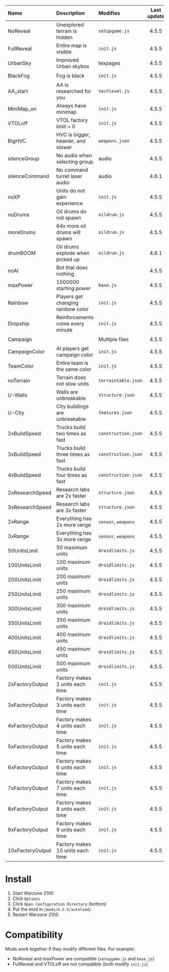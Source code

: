 Name           |Description                         |Modifies             |Last update|Download
:--------------|:-----------------------------------|:--------------------|:---------:|:------:
NoReveal       | Unexplored terrain is hidden       | `setupgame.js`      |4.5.5      | [⬇️](https://github.com/aco4/mods-wz2100/raw/main/files/NoReveal)
FullReveal     | Entire map is visible              | `init.js`           |4.5.5      | [⬇️](https://github.com/aco4/mods-wz2100/raw/main/files/FullReveal)
UrbanSky       | Improved Urban skybox              | texpages            |4.5.5      | [⬇️](https://github.com/aco4/mods-wz2100/raw/main/files/UrbanSky)
BlackFog       | Fog is black                       | `init.js`           |4.5.5      | [⬇️](https://github.com/aco4/mods-wz2100/raw/main/files/BlackFog)
AA_start       | AA is researched for you           | `techlevel.js`      |4.5.5      | [⬇️](https://github.com/aco4/mods-wz2100/raw/main/files/AA_start)
MiniMap_on     | Always have minimap                | `init.js`           |4.5.5      | [⬇️](https://github.com/aco4/mods-wz2100/raw/main/files/MiniMap_on)
VTOLoff        | VTOL factory limit = 0             | `init.js`           |4.5.5      | [⬇️](https://github.com/aco4/mods-wz2100/raw/main/files/VTOLoff)
BigHVC         | HVC is bigger, heavier, and slower | `weapons.json`      |4.5.5      | [⬇️](https://github.com/aco4/mods-wz2100/raw/main/files/BigHVC)
silenceGroup   | No audio when selecting group      | audio               |4.5.5      | [⬇️](https://github.com/aco4/mods-wz2100/raw/main/files/silenceGroup)
silenceCommand | No command turret laser audio      | audio               |4.6.1      | [⬇️](https://github.com/aco4/mods-wz2100/raw/main/files/silenceCommand)
noXP           | Units do not gain experience       | `init.js`           |4.5.5      | [⬇️](https://github.com/aco4/mods-wz2100/raw/main/files/noXP)
noDrums        | Oil drums do not spawn             | `oildrum.js`        |4.5.5      | [⬇️](https://github.com/aco4/mods-wz2100/raw/main/files/noDrums)
moreDrums      | 64x more oil drums will spawn      | `oildrum.js`        |4.5.5      | [⬇️](https://github.com/aco4/mods-wz2100/raw/main/files/moreDrums)
drumBOOM       | Oil drums explode when picked up   | `oildrum.js`        |4.6.1      | [⬇️](https://github.com/aco4/mods-wz2100/raw/main/files/drumBOOM)
noAI           | Bot that does nothing              |                     |4.5.5      | [⬇️](https://github.com/aco4/mods-wz2100/raw/main/files/noAI)
maxPower       | 1000000 starting power             | `base.js`           |4.5.5      | [⬇️](https://github.com/aco4/mods-wz2100/raw/main/files/maxPower)
Rainbow        | Players get changing rainbow color | `init.js`           |4.5.5      | [⬇️](https://github.com/aco4/mods-wz2100/raw/main/files/Rainbow)
Dropship       | Reinforcements come every minute   | `init.js`           |4.5.5      | [⬇️](https://github.com/aco4/mods-wz2100/raw/main/files/Dropship)
Campaign       |                                    | Multiple files      |4.5.5      | [⬇️](https://github.com/aco4/mods-wz2100/raw/main/files/Campaign)
CampaignColor  | AI players get campaign color      | `init.js`           |4.5.5      | [⬇️](https://github.com/aco4/mods-wz2100/raw/main/files/CampaignColor)
TeamColor      | Entire team is the same color      | `init.js`           |4.5.5      | [⬇️](https://github.com/aco4/mods-wz2100/raw/main/files/TeamColor)
noTerrain      | Terrain does not slow units        | `terraintable.json` |4.5.5      | [⬇️](https://github.com/aco4/mods-wz2100/raw/main/files/noTerrain)
U-Walls        | Walls are unbreakable              | `structure.json`    |4.5.5      | [⬇️](https://github.com/aco4/mods-wz2100/raw/main/files/U-Walls)
U-City         | City buildings are unbreakable     | `features.json`     |4.5.5      | [⬇️](https://github.com/aco4/mods-wz2100/raw/main/files/U-City)
2xBuildSpeed   | Trucks build two times as fast     | `construction.json` |4.5.5      | [⬇️](https://github.com/aco4/mods-wz2100/raw/main/files/2xBuildSpeed)
3xBuildSpeed   | Trucks build three times as fast   | `construction.json` |4.5.5      | [⬇️](https://github.com/aco4/mods-wz2100/raw/main/files/3xBuildSpeed)
4xBuildSpeed   | Trucks build four times as fast    | `construction.json` |4.5.5      | [⬇️](https://github.com/aco4/mods-wz2100/raw/main/files/4xBuildSpeed)
2xResearchSpeed| Research labs are 2x faster        | `structure.json`    |4.5.5      | [⬇️](https://github.com/aco4/mods-wz2100/raw/main/files/2xResearchSpeed)
3xResearchSpeed| Research labs are 3x faster        | `structure.json`    |4.5.5      | [⬇️](https://github.com/aco4/mods-wz2100/raw/main/files/3xResearchSpeed)
2xRange        | Everything has 2x more range       | `sensor`, `weapons` |4.5.5      | [⬇️](https://github.com/aco4/mods-wz2100/raw/main/files/2xRange)
3xRange        | Everything has 3x more range       | `sensor`, `weapons` |4.5.5      | [⬇️](https://github.com/aco4/mods-wz2100/raw/main/files/3xRange)
50UnitsLimit   | 50 maximum units                   | `droidlimits.js`    |4.5.5      | [⬇️](https://github.com/aco4/mods-wz2100/raw/main/files/50UnitsLimit)
100UnitsLimit  | 100 maximum units                  | `droidlimits.js`    |4.5.5      | [⬇️](https://github.com/aco4/mods-wz2100/raw/main/files/100UnitsLimit)
200UnitsLimit  | 200 maximum units                  | `droidlimits.js`    |4.5.5      | [⬇️](https://github.com/aco4/mods-wz2100/raw/main/files/200UnitsLimit)
250UnitsLimit  | 250 maximum units                  | `droidlimits.js`    |4.5.5      | [⬇️](https://github.com/aco4/mods-wz2100/raw/main/files/250UnitsLimit)
300UnitsLimit  | 300 maximum units                  | `droidlimits.js`    |4.5.5      | [⬇️](https://github.com/aco4/mods-wz2100/raw/main/files/300UnitsLimit)
350UnitsLimit  | 350 maximum units                  | `droidlimits.js`    |4.5.5      | [⬇️](https://github.com/aco4/mods-wz2100/raw/main/files/350UnitsLimit)
400UnitsLimit  | 400 maximum units                  | `droidlimits.js`    |4.5.5      | [⬇️](https://github.com/aco4/mods-wz2100/raw/main/files/400UnitsLimit)
450UnitsLimit  | 450 maximum units                  | `droidlimits.js`    |4.5.5      | [⬇️](https://github.com/aco4/mods-wz2100/raw/main/files/450UnitsLimit)
500UnitsLimit  | 500 maximum units                  | `droidlimits.js`    |4.5.5      | [⬇️](https://github.com/aco4/mods-wz2100/raw/main/files/500UnitsLimit)
2xFactoryOutput  | Factory makes 2 units each time  | `init.js`           |4.5.5      | [⬇️](https://github.com/aco4/mods-wz2100/raw/main/files/2xFactoryOutput)
3xFactoryOutput  | Factory makes 3 units each time  | `init.js`           |4.5.5      | [⬇️](https://github.com/aco4/mods-wz2100/raw/main/files/3xFactoryOutput)
4xFactoryOutput  | Factory makes 4 units each time  | `init.js`           |4.5.5      | [⬇️](https://github.com/aco4/mods-wz2100/raw/main/files/4xFactoryOutput)
5xFactoryOutput  | Factory makes 5 units each time  | `init.js`           |4.5.5      | [⬇️](https://github.com/aco4/mods-wz2100/raw/main/files/5xFactoryOutput)
6xFactoryOutput  | Factory makes 6 units each time  | `init.js`           |4.5.5      | [⬇️](https://github.com/aco4/mods-wz2100/raw/main/files/6xFactoryOutput)
7xFactoryOutput  | Factory makes 7 units each time  | `init.js`           |4.5.5      | [⬇️](https://github.com/aco4/mods-wz2100/raw/main/files/7xFactoryOutput)
8xFactoryOutput  | Factory makes 8 units each time  | `init.js`           |4.5.5      | [⬇️](https://github.com/aco4/mods-wz2100/raw/main/files/8xFactoryOutput)
9xFactoryOutput  | Factory makes 9 units each time  | `init.js`           |4.5.5      | [⬇️](https://github.com/aco4/mods-wz2100/raw/main/files/9xFactoryOutput)
10xFactoryOutput | Factory makes 10 units each time | `init.js`           |4.5.5      | [⬇️](https://github.com/aco4/mods-wz2100/raw/main/files/10xFactoryOutput)

# Install
1. Start Warzone 2100
2. Click `Options`
3. Click `Open Configuration Directory` (bottom)
4. Put the mod in `📁mods/4.5.5/autoload/`
5. Restart Warzone 2100

# Compatibility
Mods work together if they modify different files. For example:
- NoReveal and maxPower are compatible (`setupgame.js` and `base.js`)
- FullReveal and VTOLoff are not compatible (both modify `init.js`)
